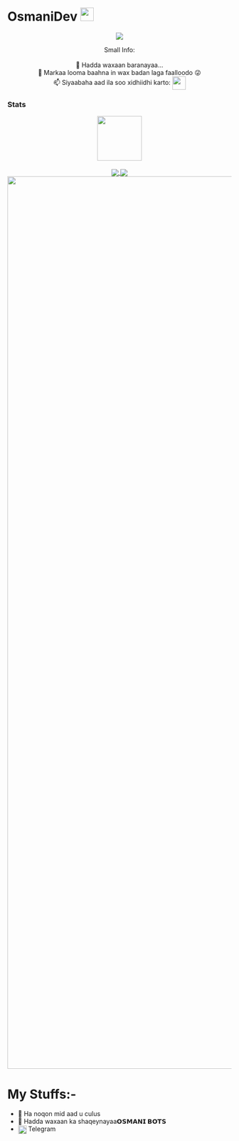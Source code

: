 # OsmaniDev <img src="https://media.giphy.com/media/hvRJCLFzcasrR4ia7z/giphy.gif" width="30px"></h1>

<p align="center"> <img src="https://i.ibb.co/xf0ht6z/shutterstock-753972046-350x233.jpg">
<p align="center">
Small Info:<br><br>🌱 Hadda waxaan baranayaa...<br>💬 Markaa looma baahna in wax badan laga faalloodo 😜<br>📫 Siyaabaha aad ila soo xidhiidhi karto: <a href="https://t.me/ReallyRibaj"><img align="center" src="https://upload.wikimedia.org/wikipedia/commons/thumb/8/82/Telegram_logo.svg/320px-Telegram_logo.svg.png" width=30/></a> 


### Stats
<p align="center">
<a href="https://github.com/OsmaniPro">
  <img align="center" src="https://visitor-badge.laobi.icu/badge?page_id=OsmaniPro" width=100/>
</a>
<br>
<br>

<a href="https://github.com/OsmaniPro">
  <img align="center" src="https://github-readme-stats.vercel.app/api?username=OsmaniPro&layout=compact&show_icons=true&theme=midnight-purple&cache_seconds=5&hide_border=True" float=left/>
</a>
<a href="https://github.com/OsmaniPro" display="inline-block">
  <img align="center" src="https://github-readme-stats.vercel.app/api/top-langs/?username=OsmaniPro&layout=compact&theme=midnight-purple&cache_seconds=5&custom_title=Most%20Stuffs%20on:&langs_count=10&hide_border=True" float=left/>
  <img align="center" src="https://github-profile-trophy.vercel.app/?username=OsmaniPro&theme=radical&row=1&no-frame=true&no-bg=true" width=2000/>
</a>
</p>

# My Stuffs:-

- 🔭 Ha noqon mid aad u culus
- 🚧 Hadda waxaan ka shaqeynayaa**𝗢𝗦𝗠𝗔𝗡𝗜 𝗕𝗢𝗧𝗦**
- <img align="center" src="https://upload.wikimedia.org/wikipedia/commons/thumb/8/82/Telegram_logo.svg/320px-Telegram_logo.svg.png" width=19/></a> Telegram 
